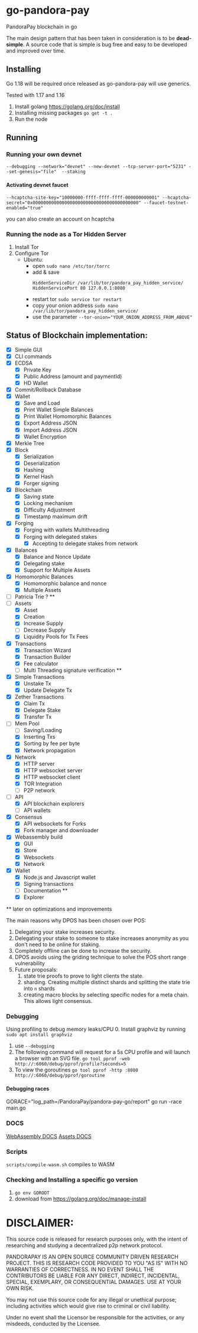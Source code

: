 # go-pandora-pay
PandoraPay blockchain in go

The main design pattern that has been taken in consideration is to be **dead-simple**. A source code that is simple is bug free and easy to be developed and improved over time.

## Installing

Go 1.18 will be required once released as go-pandora-pay will use generics.

Tested with 1.17 and 1.16

1. Install golang https://golang.org/doc/install
2. Installing missing packages `go get -t .`
3. Run the node

## Running

### Running your own devnet

`--debugging --network="devnet" --new-devnet --tcp-server-port="5231" --set-genesis="file"  --staking`

#### Activating devnet faucet

`--hcaptcha-site-key="10000000-ffff-ffff-ffff-000000000001" --hcaptcha-secret="0x0000000000000000000000000000000000000000" --faucet-testnet-enabled="true"`

you can also create an account on hcaptcha 

### Running the node as a Tor Hidden Server
1. Install Tor
2. Configure Tor 
    - Ubuntu: 
        - open `sudo nano /etc/tor/torrc` 
        - add & save
            ``` 
            HiddenServiceDir /var/lib/tor/pandora_pay_hidden_service/
            HiddenServicePort 80 127.0.0.1:8080
            ```      
        - restart tor `sudo service tor restart`
        - copy your onion address `sudo nano /var/lib/tor/pandora_pay_hidden_service/` 
        - use the parameter `--tor-onion="YOUR_ONION_ADDRESS_FROM_ABOVE"`

## Status of Blockchain implementation:

- [x] Simple GUI
- [x] CLI commands
- [x] ECDSA
    - [x] Private Key
    - [x] Public Address (amount and paymentId)
    - [x] HD Wallet
- [x] Commit/Rollback Database
- [x] Wallet
    - [x] Save and Load
    - [x] Print Wallet Simple Balances
    - [x] Print Wallet Homomorphic Balances
    - [X] Export Address JSON        
    - [X] Import Address JSON        
    - [X] Wallet Encryption
- [x] Merkle Tree
- [x] Block
    - [x] Serialization
    - [x] Deserialization
    - [x] Hashing
    - [x] Kernel Hash
    - [x] Forger signing  
- [x] Blockchain
    - [x] Saving state
    - [x] Locking mechanism
    - [x] Difficulty Adjustment
    - [x] Timestamp maximum drift    
- [x] Forging
    - [x] Forging with wallets Multithreading    
    - [X] Forging with delegated stakes
        - [x] Accepting to delegate stakes from network  
- [x] Balances
    - [x] Balance and Nonce Update
    - [x] Delegating stake
    - [x] Support for Multiple Assets
- [x] Homomorphic Balances
    - [x] Homomorphic balance and nonce   
    - [x] Multiple Assets
- [ ] Patricia Trie ? **
- [ ] Assets
    - [X] Asset
    - [x] Creation
    - [x] Increase Supply
    - [ ] Decrease Supply
    - [x] Liquidity Pools for Tx Fees
- [x] Transactions
    - [x] Transaction Wizard
    - [x] Transaction Builder
    - [x] Fee calculator
    - [ ] Multi Threading signature verification **   
- [x] Simple Transactions
  - [x] Unstake Tx
  - [x] Update Delegate Tx
- [x] Zether Transactions 
  - [x] Claim Tx
  - [x] Delegate Stake
  - [x] Transfer Tx
- [ ] Mem Pool
    - [ ] Saving/Loading
    - [X] Inserting Txs
    - [x] Sorting by fee per byte
    - [x] Network propagation
- [X] Network
    - [X] HTTP server    
    - [X] HTTP websocket server
    - [x] HTTP websocket client
    - [X] TOR Integration
    - [ ] P2P network
- [ ] API
    - [X] API blockchain explorers
    - [ ] API wallets    
- [X] Consensus
  - [X] API websockets for Forks
  - [X] Fork manager and downloader
- [X] Webassembly build
  - [X] GUI
  - [X] Store
  - [X] Websockets
  - [X] Network
- [x] Wallet
  - [X] Node.js and Javascript wallet
  - [X] Signing transactions
  - [ ] Documentation **
  - [X] Explorer

** later on optimizations and improvements

The main reasons why DPOS has been chosen over POS:
1. Delegating your stake increases security. 
2. Delegating your stake to someone to stake increases anonymity as you don't need to be online for staking. 
3. Completely offline can be done to increase the security. 
4. DPOS avoids using the griding technique to solve the POS short range vulnerability
5. Future proposals:
    1. state trie proofs to prove to light clients the state.     
    2. sharding. Creating multiple distinct shards and splitting the state trie into `n` shards
    3. creating macro blocks by selecting specific nodes for a meta chain. This allows light consensus.
  
### Debugging

Using profiling to debug memory leaks/CPU
0. Install graphviz by running `sudo apt install graphviz` 
1. use `--debugging`
2. The following command will request for a 5s CPU
   profile and will launch a browser with an SVG file. `go tool pprof -web http://:6060/debug/pprof/profile?seconds=5`
4. To view the goroutines `go tool pprof -http :8080 http://:6060/debug/pprof/goroutine`

#### Debugging races
 GORACE="log_path=/PandoraPay/pandora-pay-go/report" go run -race main.go 

### DOCS
[WebAssembly DOCS](/docs/webassembly.md)
[Assets DOCS](/docs/assets.md)

### Scripts
`scripts/compile-wasm.sh` compiles to WASM

### Checking and Installing a specific go version
1. `go env GOROOT`
2. download from https://golang.org/doc/manage-install

# DISCLAIMER:
This source code is released for research purposes only, with the intent of researching and studying a decentralized p2p network protocol.

PANDORAPAY IS AN OPEN SOURCE COMMUNITY DRIVEN RESEARCH PROJECT. THIS IS RESEARCH CODE PROVIDED TO YOU "AS IS" WITH NO WARRANTIES OF CORRECTNESS. IN NO EVENT SHALL THE CONTRIBUTORS BE LIABLE FOR ANY DIRECT, INDIRECT, INCIDENTAL, SPECIAL, EXEMPLARY, OR CONSEQUENTIAL DAMAGES. USE AT YOUR OWN RISK.

You may not use this source code for any illegal or unethical purpose; including activities which would give rise to criminal or civil liability.

Under no event shall the Licensor be responsible for the activities, or any misdeeds, conducted by the Licensee.